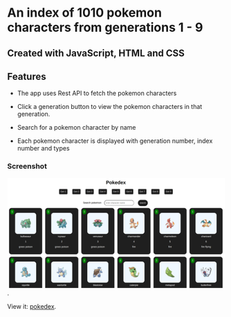 # An index of 1010 pokemon characters from generations 1 - 9

## Created with JavaScript, HTML and CSS

## Features

- The app uses Rest API to fetch the pokemon characters

- Click a generation button to view the pokemon characters in that generation.

- Search for a pokemon character by name

- Each pokemon character is displayed with generation number, index number and types

### Screenshot
![pokedex screenshot](pokedex.png "pokedex screenshot").

View it: [pokedex](https://aces563.github.io/pokedex/).
